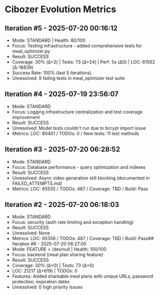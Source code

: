 # Cibozer Evolution Metrics

## Iteration #5 - 2025-07-20 00:16:12
- Mode: STANDARD | Health: 80/100
- Focus: Testing infrastructure - added comprehensive tests for meal_optimizer.py
- Result: SUCCESS
- Coverage: 30% (Δ+2) | Tests: 73 (Δ+24) | Perf: 5s (Δ0) | LOC: 61562 (Δ-18839)
- Success Rate: 100% (last 5 iterations)
- Unresolved: 9 failing tests in meal_optimizer test suite

## Iteration #4 - 2025-07-19 23:56:07
- Mode: STANDARD
- Focus: Logging infrastructure centralization and test coverage improvement
- Result: SUCCESS
- Unresolved: Model tests couldn't run due to bcrypt import issue
- Metrics: LOC: 80401 / TODOs: 0 / New tests: 11 test methods

## Iteration #3 - 2025-07-20 06:28:52
- Mode: STANDARD
- Focus: Database performance - query optimization and indexes
- Result: SUCCESS
- Unresolved: Async video generation still blocking (documented in FAILED_ATTEMPTS.md)
- Metrics: LOC: 65535 / TODOs: 487 / Coverage: TBD / Build: Pass

## Iteration #2 - 2025-07-20 06:18:03
- Mode: STANDARD
- Focus: security (auth rate limiting and exception handling)
- Result: SUCCESS
- Unresolved: None
- Metrics: LOC: 65358 / TODOs: 487 / Coverage: TBD / Build: Pass## Iteration #6 - 2025-07-20 06:27:00
- Mode: FEATURE  < /dev/null |  Health: 100/100  
- Focus: backend (meal plan sharing feature)
- Result: SUCCESS
- Coverage: 30% (Δ+0) | Tests: 73 (Δ+0)
- LOC: 21217 (Δ+619) | TODOs: 0
- Features: Added shareable meal plans with unique URLs, password protection, expiration dates
- Unresolved: 0 high priority issues
